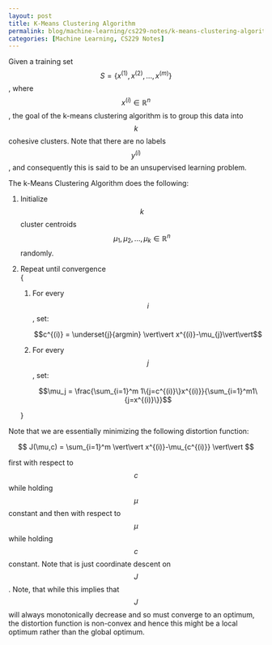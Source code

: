 ```yaml
---
layout: post
title: K-Means Clustering Algorithm
permalink: blog/machine-learning/cs229-notes/k-means-clustering-algorithm
categories: [Machine Learning, CS229 Notes]
---
```


Given a training set $$S = \{x^{(1)}, x^{(2)}, ... , x^{(m)}\}$$, where $$x^{(i)} \in \mathbb{R}^n$$, the goal of the k-means clustering algorithm is to group this data into $$k$$ cohesive clusters. Note that there are no labels $$y^{(i)}$$, and consequently this is said to be an unsupervised learning problem.

The k-Means Clustering Algorithm does the following:

1.  Initialize $$k$$ cluster centroids $$\mu_1, \mu_2,...,\mu_k \in \mathbb{R}^n$$ randomly.

2.  Repeat until convergence  
    {  

    1.  For every $$i$$, set:  

        <center>$$c^{(i)} = \underset{j}{argmin} \vert\vert x^{(i)}-\mu_{j}\vert\vert$$</center>

    2.  For every $$j$$, set:  

        <center>$$\mu_j = \frac{\sum_{i=1}^m 1\{j=c^{(i)}\}x^{(i)}}{\sum_{i=1}^m1\{j=x^{(i)}\}}$$</center>

    }

Note that we are essentially minimizing the following distortion function:

<center>$$ J(\mu,c) = \sum_{i=1}^m \vert\vert x^{(i)}-\mu_{c^{(i)}} \vert\vert $$</center>

first with respect to $$c$$ while holding $$\mu$$ constant and then with respect to $$\mu$$ while holding $$c$$ constant. Note that is just coordinate descent on $$J$$. Note, that while this implies that $$J$$ will always monotonically decrease and so must converge to an optimum, the distortion function is non-convex and hence this might be a local optimum rather than the global optimum.